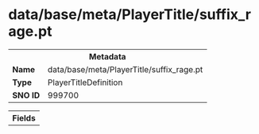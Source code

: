 <h1>data/base/meta/PlayerTitle/suffix_rage.pt</h1><table><tr><th colspan="100%">Metadata</th></tr><tr><td><b>Name</b></td><td>data/base/meta/PlayerTitle/suffix_rage.pt</td></tr><tr><td><b>Type</b></td><td>PlayerTitleDefinition</td></tr><tr><td><b>SNO ID</b></td><td>999700</td></tr></table>

<table><tr><th colspan="100%">Fields</th></tr></table>

